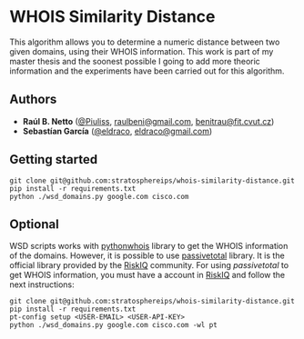 # WHOIS Similarity Distance
This algorithm allows you to determine a numeric distance between two given domains, using their WHOIS information.
This work is part of my master thesis and the soonest possible I going to add more theoric information and the experiments have been carried out for this algorithm.

## Authors
- **Raúl B. Netto** 
    ([@Piuliss](https://www.twitter.com/Piuliss), <raulbeni@gmail.com>, <benitrau@fit.cvut.cz>)
- **Sebastían García**
    ([@eldraco](https://www.twitter.com/eldraco), <eldraco@gmail.com>)

## Getting started
    
    git clone git@github.com:stratosphereips/whois-similarity-distance.git
    pip install -r requirements.txt
    python ./wsd_domains.py google.com cisco.com
    
## Optional
WSD scripts works with [pythonwhois](https://pypi.python.org/pypi/pythonwhois/2.4.3) library to get the 
WHOIS information of the domains. However, it is possible to use [passivetotal](https://pypi.python.org/pypi/passivetotal) library. 
It is the official library provided by the [RiskIQ](https://community.riskiq.com) community. 
For using *passivetotal* to get WHOIS information, you must have a account in [RiskIQ](https://community.riskiq.com)
and follow the next instructions:

    git clone git@github.com:stratosphereips/whois-similarity-distance.git
    pip install -r requirements.txt
    pt-config setup <USER-EMAIL> <USER-API-KEY>
    python ./wsd_domains.py google.com cisco.com -wl pt